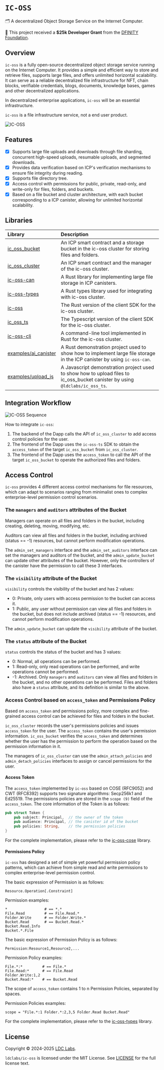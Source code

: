 # `IC-OSS`

🗂 A decentralized Object Storage Service on the Internet Computer.

💝 This project received a **$25k Developer Grant** from the [DFINITY Foundation](https://dfinity.org/grants).

## Overview

`ic-oss` is a fully open-source decentralized object storage service running on the Internet Computer. It provides a simple and efficient way to store and retrieve files, supports large files, and offers unlimited horizontal scalability. It can serve as a reliable decentralized file infrastructure for NFT, chain blocks, verifiable credentials, blogs, documents, knowledge bases, games and other decentralized applications.

In decentralized enterprise applications, `ic-oss` will be an essential infrastructure.

`ic-oss` is a file infrastructure service, not a end user product.

![IC-OSS](./ic-oss.webp)

## Features

- [x] Supports large file uploads and downloads through file sharding, concurrent high-speed uploads, resumable uploads, and segmented downloads.
- [x] Provides data verification based on ICP's verification mechanisms to ensure file integrity during reading.
- [x] Supports file directory tree.
- [x] Access control with permissions for public, private, read-only, and write-only for files, folders, and buckets.
- [x] Based on a file bucket and cluster architecture, with each bucket corresponding to a ICP canister, allowing for unlimited horizontal scalability.

## Libraries

| Library                                                                                  | Description                                                                                                                  |
| :--------------------------------------------------------------------------------------- | :--------------------------------------------------------------------------------------------------------------------------- |
| [ic_oss_bucket](https://github.com/ldclabs/ic-oss/tree/main/src/ic_oss_bucket)           | An ICP smart contract and a storage bucket in the ic-oss cluster for storing files and folders.                              |
| [ic_oss_cluster](https://github.com/ldclabs/ic-oss/tree/main/src/ic_oss_cluster)         | An ICP smart contract and the manager of the ic-oss cluster.                                                                 |
| [ic-oss-can](https://github.com/ldclabs/ic-oss/tree/main/src/ic_oss_can)                 | A Rust library for implementing large file storage in ICP canisters.                                                         |
| [ic-oss-types](https://github.com/ldclabs/ic-oss/tree/main/src/ic_oss_types)             | A Rust types library used for integrating with ic-oss cluster.                                                               |
| [ic-oss](https://github.com/ldclabs/ic-oss/tree/main/src/ic_oss)                         | The Rust version of the client SDK for the ic-oss cluster.                                                                   |
| [ic_oss_ts](https://github.com/ldclabs/ic-oss/tree/main/src/ic_oss_ts)                   | The Typescript version of the client SDK for the ic-oss cluster.                                                             |
| [ic-oss-cli](https://github.com/ldclabs/ic-oss/tree/main/src/ic_oss_cli)                 | A command-line tool implemented in Rust for the ic-oss cluster.                                                              |
| [examples/ai_canister](https://github.com/ldclabs/ic-oss/tree/main/examples/ai_canister) | A Rust demonstration project used to show how to implement large file storage in the ICP canister by using `ic-oss-can`.     |
| [examples/upload_js](https://github.com/ldclabs/ic-oss/tree/main/examples/upload_js)     | A Javascript demonstration project used to show how to upload files to ic_oss_bucket canister by using `@ldclabs/ic_oss_ts`. |

## Integration Workflow

![IC-OSS Sequence](./ic-oss-sequence.webp)

How to integrate `ic-oss`:
1. The backend of the Dapp calls the API of `ic_oss_cluster` to add access control policies for the user.
2. The frontend of the Dapp uses the `ic-oss-ts` SDK to obtain the `access_token` of the target `ic_oss_bucket` from `ic_oss_cluster`.
3. The frontend of the Dapp uses the `access_token` to call the API of the target `ic_oss_bucket` to operate the authorized files and folders.

## Access Control

`ic-oss` provides 4 different access control mechanisms for file resources, which can adapt to scenarios ranging from minimalist ones to complex enterprise-level permission control scenarios.

### The `managers` and `auditors` attributes of the Bucket

Managers can operate on all files and folders in the bucket, including creating, deleting, moving, modifying, etc.

Auditors can view all files and folders in the bucket, including archived (status == -1) resources, but cannot perform modification operations.

The `admin_set_managers` interface and the `admin_set_auditors` interface can set the managers and auditors of the bucket, and the `admin_update_bucket` can update other attributes of the bucket. However, only the controllers of the canister have the permission to call these 3 interfaces.

### The `visibility` attribute of the Bucket

`visibility` controls the visibility of the bucket and has 2 values:
- 0: Private, only users with access permission to the bucket can access it.
- 1: Public, any user without permission can view all files and folders in the bucket, but does not include archived (status == -1) resources, and cannot perform modification operations.

The `admin_update_bucket` can update the `visibility` attribute of the bucket.

### The `status` attribute of the Bucket

`status` controls the status of the bucket and has 3 values:
- 0: Normal, all operations can be performed.
- 1: Read-only, only read operations can be performed, and write operations cannot be performed.
- -1: Archived. Only `managers` and `auditors` can view all files and folders in the bucket, and no other operations can be performed.
Files and folders also have a `status` attribute, and its definition is similar to the above.

### Access Control based on `access_token` and Permissions Policy

Based on `access_token` and permissions policy, more complex and fine-grained access control can be achieved for files and folders in the bucket.

`ic_oss_cluster` records the user's permissions policies and issues `access_token` for the user. The `access_token` contains the user's permission information. `ic_oss_bucket` verifies the `access_token` and determines whether the user has the permission to perform the operation based on the permission information in it.

The managers of `ic_oss_cluster` can use the `admin_attach_policies` and `admin_detach_policies` interfaces to assign or cancel permissions for the user.

#### Access Token

The `access_token` implemented by `ic-oss` based on COSE (RFC9052) and CWT (RFC8392) supports two signature algorithms: Secp256k1 and Ed25519. The permissions policies are stored in the `scope (9)` field of the `access_token`. The core information of the Token is as follows:

```rust
pub struct Token {
    pub subject: Principal,  // the owner of the token
    pub audience: Principal, // the canister id of the bucket
    pub policies: String,    // the permission policies
}
```
For the complete implementation, please refer to the [ic-oss-cose](https://github.com/ldclabs/ic-oss/tree/main/src/ic_oss_cose) library.

#### Permissions Policy

`ic-oss` has designed a set of simple yet powerful permission policy patterns, which can achieve from simple read and write permissions to complex enterprise-level permission control.

The basic expression of Permission is as follows:

```shell
Resource.Operation[.Constraint]
```

Permission examples:
```shell
*                 # == *.*
File.Read         # == File.Read.*
Folder.Write      # == Folder.Write.*
Bucket.Read       # == Bucket.Read.*
Bucket.Read.Info
Bucket.*.File
```

The basic expression of Permission Policy is as follows:

```shell
Permission:Resource1,Resource2,...
```

Permission Policy examples:
```shell
File.*:*         # == File.*
File.Read:*      # == File.Read
Folder.Write:1,2
Bucket.Read:*    # == Bucket.Read
```

The scope of `access_token` contains 1 to n Permission Policies, separated by spaces.

Permission Policies examples:
```shell
scope = "File.*:1 Folder.*:2,3,5 Folder.Read Bucket.Read"
```

For the complete implementation, please refer to the [ic-oss-types](https://github.com/ldclabs/ic-oss/tree/main/src/ic_oss_types) library.

## License
Copyright © 2024-2025 [LDC Labs](https://github.com/ldclabs).

`ldclabs/ic-oss` is licensed under the MIT License. See [LICENSE](LICENSE-MIT) for the full license text.
